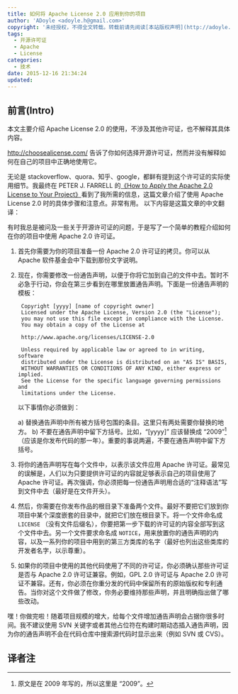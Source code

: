 ```yaml
---
title: 如何将 Apache License 2.0 应用到你的项目
author: 'ADoyle <adoyle.h@gmail.com>'
copyright: '未经授权，不得全文转载。转载前请先阅读[本站版权声明](http://adoyle.me/copyright)'
tags:
  - 开源许可证
  - Apache
  - License
categories:
  - 技术
date: 2015-12-16 21:34:24
updated:
---
```



## 前言(Intro)

本文主要介绍 Apache License 2.0 的使用，不涉及其他许可证，也不解释其具体内容。

http://choosealicense.com/ 告诉了你如何选择开源许可证，然而并没有解释如何在自己的项目中正确地使用它。

无论是 stackoverflow、quora、知乎、google，都鲜有提到这个许可证的实际使用细节。我最终在 PETER J. FARRELL 的[《How to Apply the Apache 2.0 License to Your Project》][origin]看到了我所需的信息，这篇文章介绍了使用 Apache License 2.0 时的具体步骤和注意点。非常有用。
以下内容是这篇文章的中文翻译：

<!-- more -->

有时我总是被问及一些关于开源许可证的问题，于是写了一个简单的教程介绍如何在你的项目中使用 Apache 2.0 许可证。

1. 首先你需要为你的项目准备一份 Apache 2.0 许可证的拷贝。你可以从 Apache 软件基金会中下载到那份文字说明。
2. 现在，你需要修改一份通告声明，以便于你将它加到自己的文件中去。暂时不必急于行动，你会在第三步看到在哪里放置通告声明。下面是一份通告声明的模板：

        Copyright [yyyy] [name of copyright owner]
        Licensed under the Apache License, Version 2.0 (the "License");
        you may not use this file except in compliance with the License.
        You may obtain a copy of the License at

        http://www.apache.org/licenses/LICENSE-2.0

        Unless required by applicable law or agreed to in writing, software
        distributed under the License is distributed on an "AS IS" BASIS,
        WITHOUT WARRANTIES OR CONDITIONS OF ANY KIND, either express or implied.
        See the License for the specific language governing permissions and
        limitations under the License.

    以下事情你必须做到：

    a) 替换通告声明中所有被方括号包围的条目。这里只有两处需要你替换的地方。
    b) 不要在通告声明中留下方括号。比如，“[yyyy]” 应该替换成 “2009”[^1] （应该是你发布代码的那一年）。重要的事说两遍，不要在通告声明中留下方括号。

3. 将你的通告声明写在每个文件中，以表示该文件应用 Apache 许可证。最常见的误解是，人们以为只要提供许可证的内容就足够表示自己的项目使用了 Apache 许可证。再次强调，你必须把每一份通告声明用合适的“注释语法”写到文件中去（最好是在文件开头）。

4. 然后，你需要在你发布作品的根目录下准备两个文件。最好不要把它们放到你项目中某个深度嵌套的目录中，就把它们放在根目录下。将一个文件命名成 `LICENSE` （没有文件后缀名），你要把第一步下载的许可证的内容全部写到这个文件中去。另一个文件要求命名成 `NOTICE`，用来放置你的通告声明的内容，以及一系列你的项目中用到的第三方类库的名字（最好也列出这些类库的开发者名字，以示尊重）。

5. 如果你的项目中使用的其他代码使用了不同的许可证，你必须确认那些许可证是否与 Apache 2.0 许可证兼容。例如，GPL 2.0 许可证与 Apache 2.0 许可证不兼容。还有，你必须在你重分发的代码中保留所有的原始版权和专利通告。当你对这个文件做了修改，你务必要维持那些声明，并且明确指出做了哪些改动。

嘿！你做完啦！随着项目规模的增大，给每个文件增加通告声明会占据你很多时间。我不建议使用 SVN 关键字或者其他占位符在构建时期动态插入通告声明，因为你的通告声明不会在代码仓库中搜索源代码时显示出来（例如 SVN 或 CVS）。

## 译者注
[^1]: 原文是在 2009 年写的，所以这里是 “2009”。


<!-- 以下是相关链接 -->

[origin]: http://blog.maestropublishing.com/2009/11/19/how-to-apply-the-apache-2-0-license-to-your-project/
